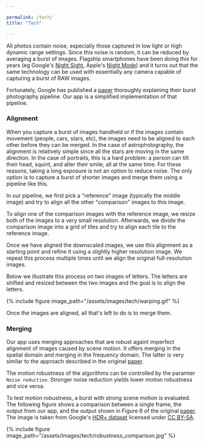 ```yaml
---

permalink: /tech/
title: "Tech"

---
```


All photos contain noise, especially those captured in low light or high dynamic range settings. Since this noise is random, it can be reduced by averaging a burst of images. Flagship smartphones have been doing this for years (eg Google's [Night Sight](https://www.theverge.com/2018/10/25/18021944/google-night-sight-pixel-3-camera-samples), Apple's [Night Mode](https://support.apple.com/en-us/HT211306)) and it turns out that the same technology can be used with essentially any camera capable of capturing a burst of RAW images.

Fortunately, Google has published a [paper](http://static.googleusercontent.com/media/www.hdrplusdata.org/en//hdrplus.pdf) thoroughly explaining their burst photography pipeline. Our app is a simplified implementation of that pipeline.

### Alignment

When you capture a burst of images handheld or if the images contain movement (people, cars, stars, etc), the images need to be aligned to each other before they can be merged. In the case of astrophotography, the alignment is relatively simple since all the stars are moving in the same direction. In the case of portraits, this is a hard problem: a person can tilt their head, squint, and alter their smile, all at the same time. For these reasons, taking a long exposure is not an option to reduce noise. The only option is to capture a burst of shorter images and merge them using a pipeline like this.

In our pipeline, we first pick a "reference" image (typically the middle image) and try to align all the other "comparison" images to this image.

To align one of the comparison images with the reference image, we resize both of the images to a very small resolution. Afterwards, we divide the comparison image into a grid of tiles and try to align each tile to the reference image.

Once we have aligned the downscaled images, we use this alignment as a starting point and refine it using a slightly higher resolution image. We repeat this process multiple times until we align the original full-resolution images.

Below we illustrate this process on two images of letters. The letters are shifted and resized between the two images and the goal is to align the letters.

{% include figure image_path="/assets/images/tech/warping.gif" %}

Once the images are aligned, all that's left to do is to merge them.

### Merging

Our app uses merging approaches that are robust againt imperfect alignment of images caused by scene motion. It offers merging in the spatial domain and merging in the frequency domain. The latter is very similar to the approach described in the original [paper](http://static.googleusercontent.com/media/www.hdrplusdata.org/en//hdrplus.pdf). 

The motion robustness of the algorithms can be controlled by the paramter `Noise reduction`. Stronger noise reduction yields lower motion robustness and vice versa. 

To test motion robustness, a burst with strong scene motion is evaluated. The following figure shows a comparison between a single frame, the output from our app, and the output shown in Figure 6 of the original [paper](http://static.googleusercontent.com/media/www.hdrplusdata.org/en//hdrplus.pdf). The image is taken from Google's [HDR+ dataset](https://hdrplusdata.org/dataset.html) licensed under [CC BY-SA](https://creativecommons.org/licenses/by-sa/4.0/).

{% include figure image_path="/assets/images/tech/robustness_comparison.jpg" %}
